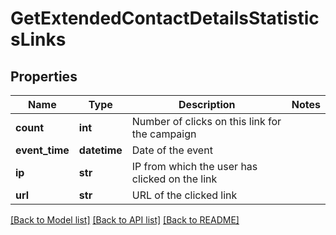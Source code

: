 # GetExtendedContactDetailsStatisticsLinks

## Properties
Name | Type | Description | Notes
------------ | ------------- | ------------- | -------------
**count** | **int** | Number of clicks on this link for the campaign | 
**event_time** | **datetime** | Date of the event | 
**ip** | **str** | IP from which the user has clicked on the link | 
**url** | **str** | URL of the clicked link | 

[[Back to Model list]](../README.md#documentation-for-models) [[Back to API list]](../README.md#documentation-for-api-endpoints) [[Back to README]](../README.md)



